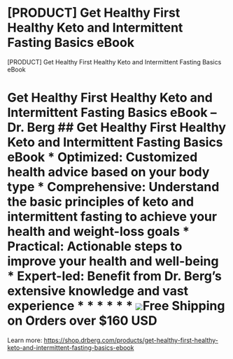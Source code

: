 # [PRODUCT] Get Healthy First Healthy Keto and Intermittent Fasting Basics eBook

[PRODUCT] Get Healthy First Healthy Keto and Intermittent Fasting Basics eBook
# Get Healthy First Healthy Keto and Intermittent Fasting Basics eBook – Dr. Berg ## Get Healthy First Healthy Keto and Intermittent Fasting Basics eBook * **Optimized:** Customized health advice based on your body type * **Comprehensive:** Understand the basic principles of keto and intermittent fasting to achieve your health and weight-loss goals * **Practical:** Actionable steps to improve your health and well-being * **Expert-led:** Benefit from Dr. Berg’s extensive knowledge and vast experience * * * * * * ![](https://shop.drberg.com/cdn/shop/files/free-shipping-truck-icon.png?v=17164945451504368884)Free Shipping on Orders over $160 USD
Learn more: https://shop.drberg.com/products/get-healthy-first-healthy-keto-and-intermittent-fasting-basics-ebook
